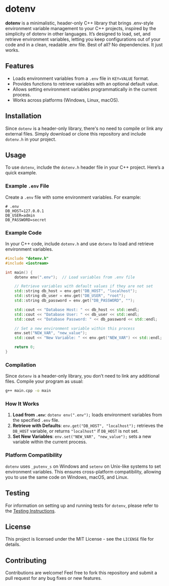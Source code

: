 # dotenv

**dotenv** is a minimalistic, header-only C++ library that brings .env-style environment variable management to your C++ projects, inspired by the simplicity of dotenv in other languages. It’s designed to load, set, and retrieve environment variables, letting you keep configurations out of your code and in a clean, readable .env file. Best of all? No dependencies. It just works.

## Features

- Loads environment variables from a `.env` file in `KEY=VALUE` format.
- Provides functions to retrieve variables with an optional default value.
- Allows setting environment variables programmatically in the current process.
- Works across platforms (Windows, Linux, macOS).

## Installation

Since `dotenv` is a header-only library, there's no need to compile or link any external files. Simply download or clone this repository and include `dotenv.h` in your project.

## Usage

To use `dotenv`, include the `dotenv.h` header file in your C++ project. Here’s a quick example.

### Example `.env` File

Create a `.env` file with some environment variables. For example:

```
# .env
DB_HOST=127.0.0.1
DB_USER=admin
DB_PASSWORD=secret
```

### Example Code

In your C++ code, include `dotenv.h` and use `dotenv` to load and retrieve environment variables.

```cpp
#include "dotenv.h"
#include <iostream>

int main() {
    dotenv env(".env");  // Load variables from .env file

    // Retrieve variables with default values if they are not set
    std::string db_host = env.get("DB_HOST", "localhost");
    std::string db_user = env.get("DB_USER", "root");
    std::string db_password = env.get("DB_PASSWORD", "");

    std::cout << "Database Host: " << db_host << std::endl;
    std::cout << "Database User: " << db_user << std::endl;
    std::cout << "Database Password: " << db_password << std::endl;

    // Set a new environment variable within this process
    env.set("NEW_VAR", "new_value");
    std::cout << "New Variable: " << env.get("NEW_VAR") << std::endl;

    return 0;
}
```

### Compilation

Since `dotenv` is a header-only library, you don’t need to link any additional files. Compile your program as usual:

```bash
g++ main.cpp -o main
```

### How It Works

1. **Load from `.env`**: `dotenv env(".env");` loads environment variables from the specified `.env` file.
2. **Retrieve with Defaults**: `env.get("DB_HOST", "localhost");` retrieves the `DB_HOST` variable, or returns `"localhost"` if `DB_HOST` is not set.
3. **Set New Variables**: `env.set("NEW_VAR", "new_value");` sets a new variable within the current process.

### Platform Compatibility

`dotenv` uses `_putenv_s` on Windows and `setenv` on Unix-like systems to set environment variables. This ensures cross-platform compatibility, allowing you to use the same code on Windows, macOS, and Linux.


## Testing

For information on setting up and running tests for `dotenv`, please refer to the [Testing Instructions](TEST_README.md).


## License

This project is licensed under the MIT License - see the `LICENSE` file for details.

## Contributing

Contributions are welcome! Feel free to fork this repository and submit a pull request for any bug fixes or new features.


